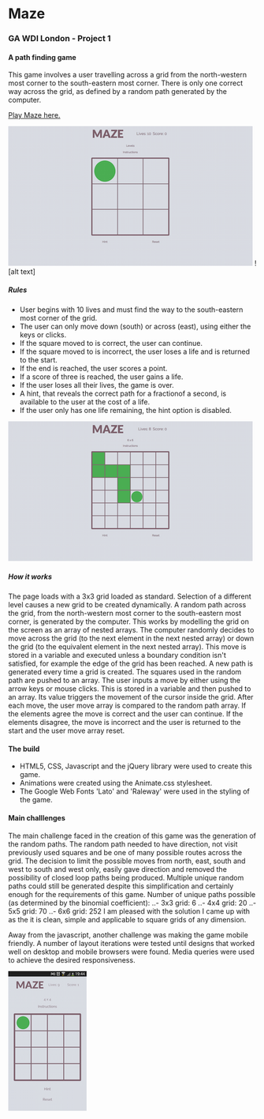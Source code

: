 # Maze

### GA WDI London - Project 1

#### A path finding game

This game involves a user travelling across a grid from the north-western most corner to the south-eastern most corner. There is only one correct way across the grid, as defined by a random path generated by the computer.

[Play Maze here.](https://freemaze.herokuapp.com/)



![alt text](./images/Desktopscreenshot.png) ![alt text]



##### Rules

- User begins with 10 lives and must find the way to the south-eastern most corner of the grid.
- The user can only move down (south) or across (east), using either the keys or clicks.
- If the square moved to is correct, the user can continue.
- If the square moved to is incorrect, the user loses a life and is returned to the start.
- If the end is reached, the user scores a point.
- If a score of three is reached, the user gains a life.
- If the user loses all their lives, the game is over. 
- A hint, that reveals the correct path for a fractionof a second, is available to the user at the cost of a life. 
- If the user only has one life remaining, the hint option is disabled.



![alt text](./images/Desktopscreenshot2.png)



##### How it works

The page loads with a 3x3 grid loaded as standard. Selection of a different level causes a new grid to be created dynamically.
A random path across the grid, from the north-western most corner to the south-eastern most corner, is generated by the computer. This works by modelling the grid on the screen as an array of nested arrays. The computer randomly decides to move across the grid (to the next element in the next nested array) or down the grid (to the equivalent element in the next nested array). This move is stored in a variable and executed unless a boundary condition isn't satisfied, for example the edge of the grid has been reached.
A new path is generated every time a grid is created. The squares used in the random path are pushed to an array.
The user inputs a move by either using the arrow keys or mouse clicks. This is stored in a variable and then pushed to an array. Its value triggers the movement of the cursor inside the grid.
After each move, the user move array is compared to the random path array. If the elements agree the move is correct and the user can continue. If the elements disagree, the move is incorrect and the user is returned to the start and the user move array reset.

#### The build

- HTML5, CSS, Javascript and the jQuery library were used to create this game.
- Animations were created using the Animate.css stylesheet.
- The Google Web Fonts 'Lato' and 'Raleway' were used in the styling of the game.

#### Main challlenges

The main challenge faced in the creation of this game was the generation of the random paths. The random path needed to have direction, not visit previously used squares and be one of many possible routes across the grid.
The decision to limit the possible moves from north, east, south and west to south and west only, easily gave direction and removed the possibility of closed loop paths being produced. Multiple unique random paths could still be generated despite this simplification and certainly enough for the requirements of this game.
Number of unique paths possible (as determined by the binomial coefficient):
..- 3x3 grid: 6
..- 4x4 grid: 20
..- 5x5 grid: 70
..- 6x6 grid: 252
I am pleased with the solution I came up with as the it is clean, simple and applicable to square grids of any dimension.

Away from the javascript, another challenge was making the game mobile friendly. A number of layout iterations were tested until designs that worked well on desktop and mobile browsers were found. Media queries were used to achieve the desired responsiveness.



![alt text](./images/Mobilescreenshot.png)
